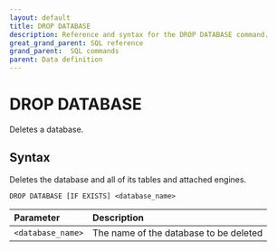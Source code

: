 ```yaml
---
layout: default
title: DROP DATABASE
description: Reference and syntax for the DROP DATABASE command.
great_grand_parent: SQL reference
grand_parent:  SQL commands
parent: Data definition
---
```


# DROP DATABASE
Deletes a database.

## Syntax

Deletes the database and all of its tables and attached engines.

```DROP DATABASE [IF EXISTS] <database_name>```

| Parameter         | Description                            |
| :----------------- | :-------------------------------------- |
| `<database_name>` | The name of the database to be deleted |

